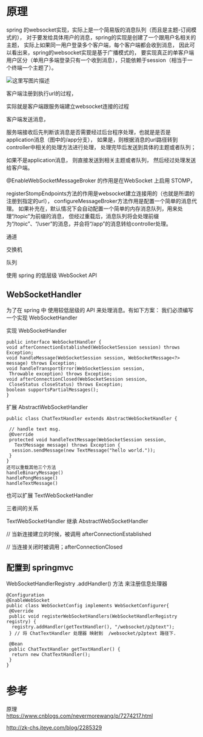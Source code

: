 

# 原理

spring 的websocket实现，实际上是一个简易版的消息队列（而且是主题-订阅模式的），
对于要发给具体用户的消息，spring的实现是创建了一个跟用户名相关的主题，
实际上如果同一用户登录多个客户端，每个客户端都会收到消息，
因此可以看出来，spring的websocket实现是基于广播模式的，
要实现真正的单客户端用户区分（单用户多端登录只有一个收到消息），只能依赖于session（相当于一个终端一个主题了）。


![这里写图片描述](http://img.blog.csdn.net/20180131172942918?watermark/2/text/aHR0cDovL2Jsb2cuY3Nkbi5uZXQvcm9kX2pvaG4=/font/5a6L5L2T/fontsize/400/fill/I0JBQkFCMA==/dissolve/70/gravity/SouthEast)



客户端注册到执行url的过程，

实际就是客户端跟服务端建立websocket连接的过程

客户端发送消息，

服务端接收后先判断该消息是否需要经过后台程序处理，也就是是否是application消息（图中的/app分支），
如果是，则根据消息的url路径转到controller中相关的处理方法进行处理，
处理完毕后发送到具体的主题或者队列；

如果不是application消息，
则直接发送到相关主题或者队列，
然后经过处理发送给客户端。


@EnableWebSocketMessageBroker 的作用是在WebSocket 上启用 STOMP，

registerStompEndpoints方法的作用是websocket建立连接用的（也就是所谓的注册到指定的url），
configureMessageBroker方法作用是配置一个简单的消息代理。
如果补充在，默认情况下会自动配置一个简单的内存消息队列，用来处理“/topic”为前缀的消息，
但经过重载后，消息队列将会处理前缀为“/topic”、“/user”的消息，并会将“/app”的消息转给controller处理。


通道

交换机

队列




使用 spring 的低层级 WebSocket API


## WebSocketHandler

为了在 spring 中 使用较低层级的 API 来处理消息。有如下方案：
我们必须编写一个实现 WebSocketHandler

实现 WebSocketHandler

```
public interface WebSocketHandler {  
void afterConnectionEstablished(WebSocketSession session) throws Exception;  
void handleMessage(WebSocketSession session, WebSocketMessage<?> message) throws Exception;  
void handleTransportError(WebSocketSession session,  
 Throwable exception) throws Exception;   
void afterConnectionClosed(WebSocketSession session,  
 CloseStatus closeStatus) throws Exception;   
boolean supportsPartialMessages();  
}  
```

扩展 AbstractWebSocketHandler

```
public class ChatTextHandler extends AbstractWebSocketHandler {  
  
 // handle text msg.  
 @Override  
 protected void handleTextMessage(WebSocketSession session,  
   TextMessage message) throws Exception {  
  session.sendMessage(new TextMessage("hello world."));  
 }  
}  
还可以重载其他三个方法
handleBinaryMessage()  
handlePongMessage()  
handleTextMessage()  
```

也可以扩展 TextWebSocketHandler


三者间的关系

TextWebSocketHandler 继承 AbstractWebSocketHandler 


// 当新连接建立的时候，被调用 afterConnectionEstablished  

// 当连接关闭时被调用；afterConnectionClosed


## 配置到 springmvc

WebSocketHandlerRegistry .addHandler() 方法 来注册信息处理器

```
@Configuration  
@EnableWebSocket  
public class WebSocketConfig implements WebSocketConfigurer{  
 @Override  
 public void registerWebSocketHandlers(WebSocketHandlerRegistry registry) {  
  registry.addHandler(getTextHandler(), "/websocket/p2ptext");  
 } // 将 ChatTextHandler 处理器 映射到  /websocket/p2ptext 路径下.  
   
 @Bean  
 public ChatTextHandler getTextHandler() {  
  return new ChatTextHandler();  
 }  
}  
```


# 参考 

原理\
https://www.cnblogs.com/nevermorewang/p/7274217.html

http://zk-chs.iteye.com/blog/2285329